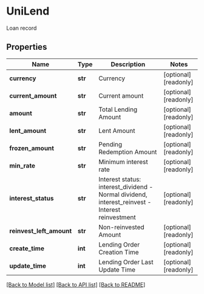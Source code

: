 # UniLend

Loan record
## Properties
Name | Type | Description | Notes
------------ | ------------- | ------------- | -------------
**currency** | **str** | Currency | [optional] [readonly] 
**current_amount** | **str** | Current amount | [optional] [readonly] 
**amount** | **str** | Total Lending Amount | [optional] [readonly] 
**lent_amount** | **str** | Lent Amount | [optional] [readonly] 
**frozen_amount** | **str** | Pending Redemption Amount | [optional] [readonly] 
**min_rate** | **str** | Minimum interest rate | [optional] [readonly] 
**interest_status** | **str** | Interest status: interest_dividend - Normal dividend, interest_reinvest - Interest reinvestment | [optional] [readonly] 
**reinvest_left_amount** | **str** | Non-reinvested Amount | [optional] [readonly] 
**create_time** | **int** | Lending Order Creation Time | [optional] [readonly] 
**update_time** | **int** | Lending Order Last Update Time | [optional] [readonly] 

[[Back to Model list]](../README.md#documentation-for-models) [[Back to API list]](../README.md#documentation-for-api-endpoints) [[Back to README]](../README.md)



